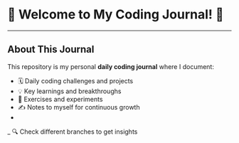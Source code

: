 # 👋 Welcome to My Coding Journal! 🚀

---

## About This Journal

This repository is my personal **daily coding journal** where I document:
- 🗓️ Daily coding challenges and projects
- 💡 Key learnings and breakthroughs
- 🧪 Exercises and experiments
- ✍️ Notes to myself for continuous growth
- 
_ 🔍 Check different branches to get insights 
